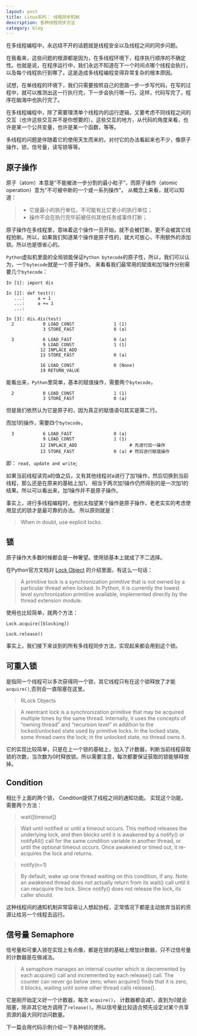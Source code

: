 ```yaml
---
layout: post
title: Linux系列： 线程同步机制
description: 各种线程同步方法
category: blog
---
```


在多线程编程中，永远绕不开的话题就是线程安全以及线程之间的同步问题。

在我看来，这些问题的根源都是因为，在多线程环境下，程序执行顺序的不确定性。也就是说，在程序运行中，我们永远不知道在下一个时间点哪个线程会执行，以及每个线程执行到哪了。这是造成多线程编程变得异常复杂的根本原因。

试想，在单线程的环境下，我们只需要按照自己的思路一步一步写代码，在写的过程中，就可以推测出这一行执行完，下一步会执行哪一行。这样，代码写完了，程序在脑海中也执行完了。

在多线程编程中，除了需要理清单个线程内的运行逻辑，又要考虑不同线程之间的交互（也许这些交互并不是你想要的）。这些交互的地方，从代码的角度来看，也许是某一个公共变量，也许是某一个函数，等等。

多线程的问题是伴随着它的使用天生而来的，对付它的办法看起来也不少，像原子操作，锁，信号量，读写锁等等。

## 原子操作

原子（atom）本意是“不能被进一步分割的最小粒子”，而原子操作（atomic operation）意为"不可被中断的一个或一系列操作"。
从概念上来看，就可以知道：

>* 它是最小的执行单位，不可能有比它更小的执行单位；
>* 操作不会在执行完毕前被任何其他任务或事件打断；

原子操作在多线程里，意味着这个操作一旦开始，就不会被打断，更不会被其它线程抢断。所以，如果我们知道某个操作是原子性的，就大可放心，不用额外的添加锁。所以也是很省心的。

`Python`虚拟机里面的全局锁能保证`Python bytecode`的原子性，所以，我们可以认为，一个`bytecode`就是一个原子操作。
来看看我们最常用的赋值和加1操作分别需要几个`bytecode`：

```
In [1]: import dis

In [2]: def test():
   ...:     a = 1
   ...:     a += 1
   ...:

In [3]: dis.dis(test)
  2           0 LOAD_CONST               1 (1)
              3 STORE_FAST               0 (a)

  3           6 LOAD_FAST                0 (a)
              9 LOAD_CONST               1 (1)
             12 INPLACE_ADD
             13 STORE_FAST               0 (a)

             16 LOAD_CONST               0 (None)
             19 RETURN_VALUE
```

能看出来，`Python`里简单，基本的赋值操作，需要两个`bytecode`，

```
  2           0 LOAD_CONST               1 (1)
              3 STORE_FAST               0 (a)
```

但是我们依然认为它是原子的，因为真正的赋值语句其实是第二行。

而加1的操作，需要四个`bytecode`，

```
  3           6 LOAD_FAST                0 (a)
              9 LOAD_CONST               1 (1)
             12 INPLACE_ADD                    # 先进行加一操作
             13 STORE_FAST               0 (a) # 然后进行赋值操作 
```

即： `read, update and write`; 

如果当前线程读完a的值之后，又有其他线程对a进行了加1操作，然后切换到当前线程，那么还是在原来的基础上加1，
相当于两次加1操作仍然得到的是一次加1的结果。所以可以看出来，加1操作并不是原子操作。

事实上，进行多线程编程时，也别太指望某个操作是原子操作，老老实实的考虑使用显式的锁才是最可靠的办法。
所以原则就是：

> When in doubt, use explicit locks.

## 锁

原子操作大多数时候都会是一种奢望。使用锁基本上就成了不二选择。

在Python官方文档对 [Lock Object](https://docs.python.org/2/library/threading.html#lock-objects) 的介绍里面，有这么一句话：

>A primitive lock is a synchronization primitive that is not owned by a particular thread when locked. In Python, it is currently the lowest level synchronization primitive available, implemented directly by the thread extension module.

使用也比较简单，就两个方法：

```
Lock.acquire([blocking])

Lock.release()
```
事实上，我们接下来谈到的所有多线程同步方法，实现起来都会用到这个锁。

## 可重入锁

是指同一个线程可以多次获得同一个锁，其它线程只有在这个锁释放了才能 `acquire()`,否则会一直阻塞在这里。

> RLock Objects

>A reentrant lock is a synchronization primitive that may be acquired multiple times by the same thread. Internally, it uses the concepts of “owning thread” and “recursion level” in addition to the locked/unlocked state used by primitive locks. In the locked state, some thread owns the lock; in the unlocked state, no thread owns it.

它的实现比较简单，只是在上一个锁的基础上，加入了计数器，判断当前线程获取锁的次数，当次数为0时释放锁。所以需要注意，每次都要保证获取的锁能够释放掉。

## Condition

相比于上面的两个锁， Condition提供了线程之间的通知功能。
实现这个功能，需要两个方法：

> wait([timeout])

> Wait until notified or until a timeout occurs. 
> This method releases the underlying lock, and then blocks until it is awakened by a notify() or notifyAll() call for the same condition variable in another thread, or until the optional timeout occurs. Once awakened or timed out, it re-acquires the lock and returns.


> notify(n=1)

> By default, wake up one thread waiting on this condition, if any.
> Note: an awakened thread does not actually return from its wait() call until it can reacquire the lock. Since notify() does not release the lock, its caller should.

这种线程间的通知机制非常容易让人想起协程，正常情况下都是主动放弃当前的资源让给另一个线程去运行。

## 信号量 Semaphore

信号量和可重入锁在实现上有点像，都是在锁的基础上增加计数器，只不过信号量的计数器是在做减法。

> A semaphore manages an internal counter which is decremented by each acquire() call and incremented by each release() call. The counter can never go below zero; when acquire() finds that it is zero, it blocks, waiting until some other thread calls release().

它是刚开始定义好一个计数器，每次 `acquire()`， 计数器都会减1，直到为0就会阻塞，除非其它地方调用了`release()`。所以信号量比较适合预先设定对某个共享资源的最大同时访问数量。

下一篇会用代码示例介绍一下各种锁的使用。

